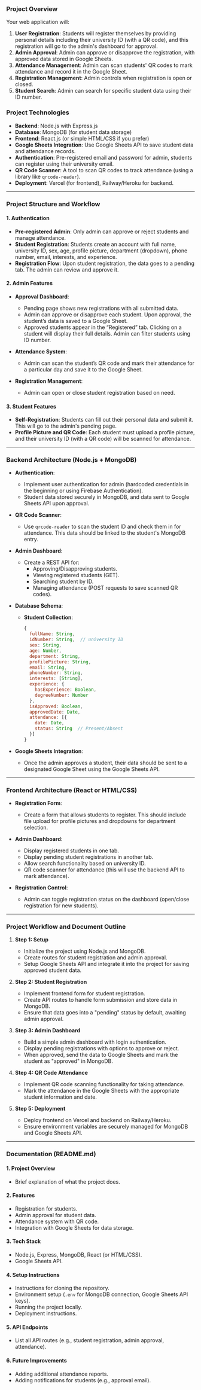 
### Project Overview
Your web application will:
1. **User Registration**: Students will register themselves by providing personal details including their university ID (with a QR code), and this registration will go to the admin's dashboard for approval.
2. **Admin Approval**: Admin can approve or disapprove the registration, with approved data stored in Google Sheets.
3. **Attendance Management**: Admin can scan students' QR codes to mark attendance and record it in the Google Sheet.
4. **Registration Management**: Admin controls when registration is open or closed.
5. **Student Search**: Admin can search for specific student data using their ID number.

### Project Technologies
- **Backend**: Node.js with Express.js
- **Database**: MongoDB (for student data storage)
- **Frontend**: React.js (or simple HTML/CSS if you prefer)
- **Google Sheets Integration**: Use Google Sheets API to save student data and attendance records.
- **Authentication**: Pre-registered email and password for admin, students can register using their university email.
- **QR Code Scanner**: A tool to scan QR codes to track attendance (using a library like `qrcode-reader`).
- **Deployment**: Vercel (for frontend), Railway/Heroku for backend.

---

### Project Structure and Workflow

#### 1. **Authentication**
- **Pre-registered Admin**: Only admin can approve or reject students and manage attendance.
- **Student Registration**: Students create an account with full name, university ID, sex, age, profile picture, department (dropdown), phone number, email, interests, and experience.
- **Registration Flow**: Upon student registration, the data goes to a pending tab. The admin can review and approve it.

#### 2. **Admin Features**
- **Approval Dashboard**: 
  - Pending page shows new registrations with all submitted data.
  - Admin can approve or disapprove each student. Upon approval, the student’s data is saved to a Google Sheet.
  - Approved students appear in the “Registered” tab. Clicking on a student will display their full details. Admin can filter students using ID number.
  
- **Attendance System**:
  - Admin can scan the student’s QR code and mark their attendance for a particular day and save it to the Google Sheet.

- **Registration Management**:
  - Admin can open or close student registration based on need.
  
#### 3. **Student Features**
- **Self-Registration**: Students can fill out their personal data and submit it. This will go to the admin's pending page.
- **Profile Picture and QR Code**: Each student must upload a profile picture, and their university ID (with a QR code) will be scanned for attendance.
  
---

### Backend Architecture (Node.js + MongoDB)
- **Authentication**: 
  - Implement user authentication for admin (hardcoded credentials in the beginning or using Firebase Authentication).
  - Student data stored securely in MongoDB, and data sent to Google Sheets API upon approval.

- **QR Code Scanner**:
  - Use `qrcode-reader` to scan the student ID and check them in for attendance. This data should be linked to the student's MongoDB entry.
  
- **Admin Dashboard**: 
  - Create a REST API for:
    - Approving/Disapproving students.
    - Viewing registered students (GET).
    - Searching student by ID.
    - Managing attendance (POST requests to save scanned QR codes).

- **Database Schema**:
  - **Student Collection**:
    ```js
    {
      fullName: String,
      idNumber: String,  // university ID
      sex: String,
      age: Number,
      department: String,
      profilePicture: String,
      email: String,
      phoneNumber: String,
      interests: [String],
      experience: {
        hasExperience: Boolean,
        degreeNumber: Number
      },
      isApproved: Boolean,
      approvedDate: Date,
      attendance: [{
        date: Date,
        status: String  // Present/Absent
      }]
    }
    ```
  
- **Google Sheets Integration**: 
  - Once the admin approves a student, their data should be sent to a designated Google Sheet using the Google Sheets API.

---

### Frontend Architecture (React or HTML/CSS)
- **Registration Form**: 
  - Create a form that allows students to register. This should include file upload for profile pictures and dropdowns for department selection.
  
- **Admin Dashboard**:
  - Display registered students in one tab.
  - Display pending student registrations in another tab.
  - Allow search functionality based on university ID.
  - QR code scanner for attendance (this will use the backend API to mark attendance).
  
- **Registration Control**:
  - Admin can toggle registration status on the dashboard (open/close registration for new students).
  
---

### Project Workflow and Document Outline

1. **Step 1: Setup**
   - Initialize the project using Node.js and MongoDB.
   - Create routes for student registration and admin approval.
   - Setup Google Sheets API and integrate it into the project for saving approved student data.
   
2. **Step 2: Student Registration**
   - Implement frontend form for student registration.
   - Create API routes to handle form submission and store data in MongoDB.
   - Ensure that data goes into a "pending" status by default, awaiting admin approval.

3. **Step 3: Admin Dashboard**
   - Build a simple admin dashboard with login authentication.
   - Display pending registrations with options to approve or reject.
   - When approved, send the data to Google Sheets and mark the student as "approved" in MongoDB.

4. **Step 4: QR Code Attendance**
   - Implement QR code scanning functionality for taking attendance.
   - Mark the attendance in the Google Sheets with the appropriate student information and date.

5. **Step 5: Deployment**
   - Deploy frontend on Vercel and backend on Railway/Heroku.
   - Ensure environment variables are securely managed for MongoDB and Google Sheets API.

---

### Documentation (README.md)

#### 1. Project Overview
  - Brief explanation of what the project does.

#### 2. Features
  - Registration for students.
  - Admin approval for student data.
  - Attendance system with QR code.
  - Integration with Google Sheets for data storage.

#### 3. Tech Stack
  - Node.js, Express, MongoDB, React (or HTML/CSS).
  - Google Sheets API.

#### 4. Setup Instructions
  - Instructions for cloning the repository.
  - Environment setup (`.env` for MongoDB connection, Google Sheets API keys).
  - Running the project locally.
  - Deployment instructions.

#### 5. API Endpoints
  - List all API routes (e.g., student registration, admin approval, attendance).
  
#### 6. Future Improvements
  - Adding additional attendance reports.
  - Adding notifications for students (e.g., approval email).
  
